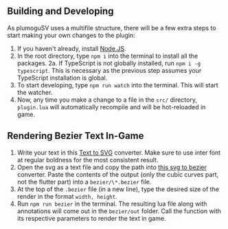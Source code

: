 ## Building and Developing

As plumoguSV uses a multifile structure, there will be a few extra steps to start making your own changes to the plugin:

1. If you haven't already, install [Node.JS](https://nodejs.org/en).
2. In the root directory, type `npm i` into the terminal to install all the packages.
   2a. If TypeScript is not globally installed, run `npm i -g typescript`. This is necessary as the previous step assumes your TypeScript installation is global.
3. To start developing, type `npm run watch` into the terminal. This will start the watcher.
4. Now, any time you make a change to a file in the `src/` directory, `plugin.lua` will automatically recompile and will be hot-reloaded in game.

## Rendering Bezier Text In-Game

1. Write your text in this [Text to SVG](https://text-to-svg.com/inter-font-to-svg) converter. Make sure to use inter font at regular boldness for the most consistent result.
2. Open the svg as a text file and copy the path into [this svg to bezier](https://itchylabs.com/tools/path-to-bezier) converter. Paste the contents of the output (only the cubic curves part, not the flutter part) into a `bezier/\*.bezier` file.
3. At the top of the `.bezier` file (in a new line), type the desired size of the render in the format `width, height`.
4. Run `npm run bezier` in the terminal. The resulting lua file along with annotations will come out in the `bezier/out` folder. Call the function with its respective parameters to render the text in game.

